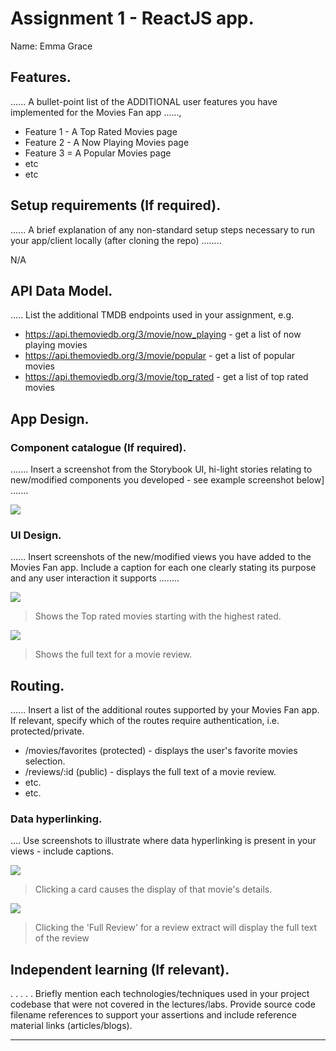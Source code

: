 # Assignment 1 - ReactJS app.

Name: Emma Grace

## Features.

...... A bullet-point list of the ADDITIONAL user features you have implemented for the  Movies Fan app ......,
 
 + Feature 1 - A Top Rated Movies page
 + Feature 2 - A Now Playing Movies page
 + Feature 3 = A Popular Movies page
 + etc
 + etc

## Setup requirements (If required).

...... A brief explanation of any non-standard setup steps necessary to run your app/client locally (after cloning the repo) ........

N/A 

## API Data Model.

..... List the additional TMDB endpoints used in your assignment, e.g.

+ https://api.themoviedb.org/3/movie/now_playing - get a list of now playing movies
+ https://api.themoviedb.org/3/movie/popular - get a list of popular movies
+ https://api.themoviedb.org/3/movie/top_rated - get a list of top rated movies 

## App Design.

### Component catalogue (If required).

....... Insert a screenshot from the Storybook UI, hi-light stories relating to new/modified components you developed - see example screenshot below] .......

![][stories]

### UI Design.

...... Insert screenshots of the new/modified views you have added to the Movies Fan app. Include a caption for each one clearly stating its purpose and any user interaction it supports ........

![][topRatedMovies]
>Shows the Top rated movies starting with the highest rated.

![][review]
>Shows the full text for a movie review. 

## Routing.

...... Insert a list of the additional routes supported by your Movies Fan app. If relevant, specify which of the routes require authentication, i.e. protected/private.

+ /movies/favorites (protected) - displays the user's favorite movies selection.
+ /reviews/:id (public) - displays the full text of a movie review.
+ etc.
+ etc.

### Data hyperlinking.

.... Use screenshots to illustrate where data hyperlinking is present in your views - include captions.

![][cardLink]
> Clicking a card causes the display of that movie's details.

![][reviewLink]
>Clicking the 'Full Review' for a review extract will display the full text of the review

## Independent learning (If relevant).

. . . . . Briefly mention each technologies/techniques used in your project codebase that were not covered in the lectures/labs. Provide source code filename references to support your assertions and include reference material links (articles/blogs).

---------------------------------

[model]: ./data.jpg
[movieDetail]: ./public/movieDetail.png
[review]: ./public/review.png
[reviewLink]: ./public/reviewLink.png
[cardLink]: ./public/cardLink.png
[stories]: ./public/storybook.png
[topRatedMovies]: ./public/topRatedMovies.png